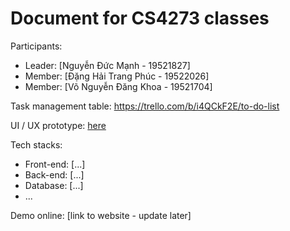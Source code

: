 # Document for CS4273 classes

Participants:

- Leader: [Nguyễn Đức Mạnh - 19521827]
- Member: [Đặng Hải Trang Phúc - 19522026]
- Member: [Võ Nguyễn Đăng Khoa - 19521704]


Task management table: https://trello.com/b/i4QCkF2E/to-do-list

UI / UX prototype: [here](https://www.figma.com/file/UjL1qq9slTFCXCf6eIXR9X/Untitled?node-id=0%3A1)

Tech stacks:

- Front-end: [...]
- Back-end: [...]
- Database: [...]
- ...

Demo online: [link to website - update later]



